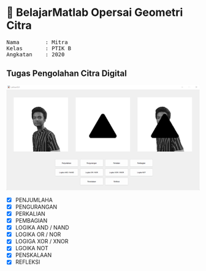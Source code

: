 # 📝 BelajarMatlab Opersai Geometri Citra

<pre>
Nama        : Mitra
Kelas       : PTIK B
Angkatan    : 2020
</pre>

## Tugas Pengolahan Citra Digital

![Alt text](ResultGUI.png?raw=true "Title")

- [x] PENJUMLAHA
- [x] PENGURANGAN 
- [x] PERKALIAN
- [x] PEMBAGIAN
- [x] LOGIKA AND / NAND
- [x] LOGIKA OR / NOR
- [x] LOGIGA XOR / XNOR
- [x] LGOIKA NOT
- [x] PENSKALAAN
- [x] REFLEKSI 
